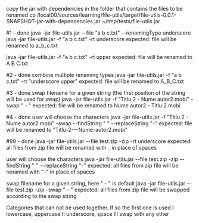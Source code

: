 copy the jar with dependencies in the folder that contains the files to be renamed
cp /local00/sources/learning/file-utils/target/file-utils-0.0.1-SNAPSHOT-jar-with-dependencies.jar ~/tmp/tests/file-utils.jar

#1 - done
java -jar file-utils.jar --file "a b c.txt" --renamingType underscore
java -jar file-utils.jar -f "a b c.txt" -rt underscore
expected: file will be renamed to a_b_c.txt

java -jar file-utils.jar -f "a b c.txt" -rt upper
expected: file will be renamed to A B C.txt

#2 - done
combine multiple renaming types
java -jar file-utils.jar -f "a b c.txt" -rt "underscore upper"
expected: file will be renamed to A_B_C.txt

#3 - done
swap filename for a given string (the first position of the string will be used for swap)
java -jar file-utils.jar -f "Titlu 2 - Nume autor2.mobi" -swap " - "
expected: file will be renamed to Nume autor2 - Titlu 2.mobi

#4 - done
user will choose the characters
java -jar file-utils.jar -f "Titlu 2 - Nume autor2.mobi" -swap --findString " " --replaceString "-"
expected: file will be renamed to "Titlu-2---Nume-autor2.mobi"

#99 - done
java -jar file-utils.jar --file test.zip -zip -rt underscore
expected: all files from zip file will be renamed with _ in place of spaces

user will choose the characters
java -jar file-utils.jar --file test.zip -zip --findString " " --replaceString "-"
expected: all files from zip file will be renamed with "-" in place of spaces

swap filename for a given string, here " - " is default
java -jar file-utils.jar --file test.zip -zip -swap " - "
expected: all files from zip file will be swapped according to the swap string

Categories that can not be used together. If so the first one is used
I    lowercase, uppercase
II   underscore, space
III  swap with any other